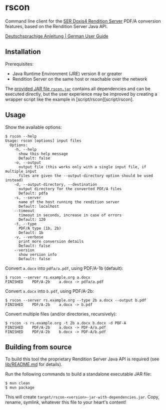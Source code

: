 # rscon

Command line client for the [SER Doxis4 Rendition Server][rs] PDF/A conversion
features, based on the Rendition Server Java API.

[Deutschsprachige Anleitung | German User Guide](HOWTO.de.md)

## Installation

Prerequisites:

* Java Runtime Environment (JRE) version 8 or greater
* Rendition Server on the same host or reachable over the network

The [provided JAR file `rscon.jar`][releases] contains all dependencies and can
be executed directly, but the user experience may be improved by creating a
wrapper script like the example in [script/rscon][script/rscon].

[releases]: http://example.org/TODO

## Usage

Show the available options:

~~~console
$ rscon --help
Usage: rscon [options] input files
  Options:
    -h, --help
      show this help message
      Default: false
    -o, --output
      output file (this works only with a single input file, if multiple input
      files are given the --output-directory option should be used instead)
    -d, --output-directory, --destination
      output directory for the converted PDF/A files
      Default: pdfa
    -s, --server
      name of the host running the rendition server
      Default: localhost
    --timeout
      timeout in seconds, increase in case of errors
      Default: 120
    -t, --type
      PDF/A type (1b, 2b)
      Default: 1b
    -v, --verbose
      print more conversion details
      Default: false
    --version
      show version info
      Default: false
~~~

Convert `a.docx` into `pdfa/a.pdf`, using PDF/A-1b (default):

~~~console
$ rscon --server rs.example.org a.docx
FINISHED    PDF/A-2b    a.docx -> pdfa/a.pdf
~~~

Convert `a.docx` into `b.pdf`, using PDF/A-2b:

~~~console
$ rscon --server rs.example.org --type 2b a.docx --output b.pdf
FINISHED    PDF/A-2b    a.docx -> b.pdf
~~~

Convert multiple files (and/or directories, recursively):

~~~console
$ rscon -s rs.example.org -t 2b a.docx b.docx -d PDF-A
FINISHED    PDF/A-2b    a.docx -> PDF-A/a.pdf
FINISHED    PDF/A-2b    b.docx -> PDF-A/b.pdf
~~~

## Building from source

To build this tool the proprietary Rendition Server Java API is required (see
[lib/README.md](lib/README.md) for details).

Run the following commands to build a standalone executable JAR file:

    $ mvn clean
    $ mvn package

This will create `target/rscon-<version>-jar-with-dependencies.jar`. Copy,
rename, symlink, whatever this file to your heart's content!

[rs]: https://web.archive.org/web/20181122130019/http://www.ser-solutions.com/media-library/overview/medien/server-side-format-conversion-doxis4-rendition-server.html
